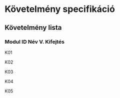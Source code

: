 <h1>Követelmény specifikáció</h1>

<h2>Követelmény lista</h2>

<h3>Modul       ID          Név          V.          Kifejtés </h3>
<p>             K01 </p>
<p>             K02 </p>
<p>             K03 </p>
<p>             K04 </p>
<p>             K05 </p>